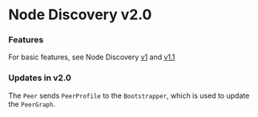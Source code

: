 # Node Discovery v2.0

### Features

For basic features, see Node Discovery [v1](https://github.com/sumantabose/go-p2p-blockchain/tree/master/node-discovery/v1) and [v1.1](https://github.com/sumantabose/go-p2p-blockchain/tree/master/node-discovery/v1.1)

### Updates in v2.0

The `Peer` sends `PeerProfile` to the `Bootstrapper`, which is used to update the `PeerGraph`.